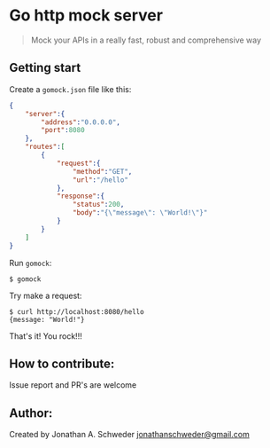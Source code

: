 # Go http mock server
> Mock your APIs in a really fast, robust and comprehensive way

Getting start
---

Create a ``gomock.json`` file like this:
```json
{
    "server":{
        "address":"0.0.0.0",
        "port":8080
    },
    "routes":[
        {
            "request":{
                "method":"GET",
                "url":"/hello"
            },
            "response":{
                "status":200,
                "body":"{\"message\": \"World!\"}"
            }
        }
    ]
}
```

Run ``gomock``:
```shell
$ gomock
```

Try make a request:
```shell
$ curl http://localhost:8080/hello
{message: "World!"}
```

That's it! You rock!!!

How to contribute:
---

Issue report and PR's are welcome

Author:
---
Created by Jonathan A. Schweder <jonathanschweder@gmail.com>
